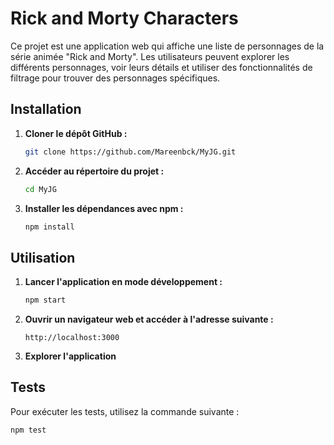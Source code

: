 # Rick and Morty Characters

Ce projet est une application web qui affiche une liste de personnages de la série animée "Rick and Morty". Les utilisateurs peuvent explorer les différents personnages, voir leurs détails et utiliser des fonctionnalités de filtrage pour trouver des personnages spécifiques.

## Installation

1. **Cloner le dépôt GitHub :**

    ```sh
    git clone https://github.com/Mareenbck/MyJG.git
    ```

2. **Accéder au répertoire du projet :**

    ```sh
    cd MyJG
    ```

3. **Installer les dépendances avec npm :**

    ```sh
    npm install
    ```

## Utilisation

1. **Lancer l'application en mode développement :**

    ```sh
    npm start
    ```

2. **Ouvrir un navigateur web et accéder à l'adresse suivante :**

    ```
    http://localhost:3000
    ```

3. **Explorer l'application**

## Tests

Pour exécuter les tests, utilisez la commande suivante :

```sh
npm test
```
